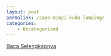 ```yaml
---
layout: post
permalink: /saya-mimpi-kuda-lumping/
categories:
    - Uncategorized
---
```


[Baca Selengkapnya](/10)